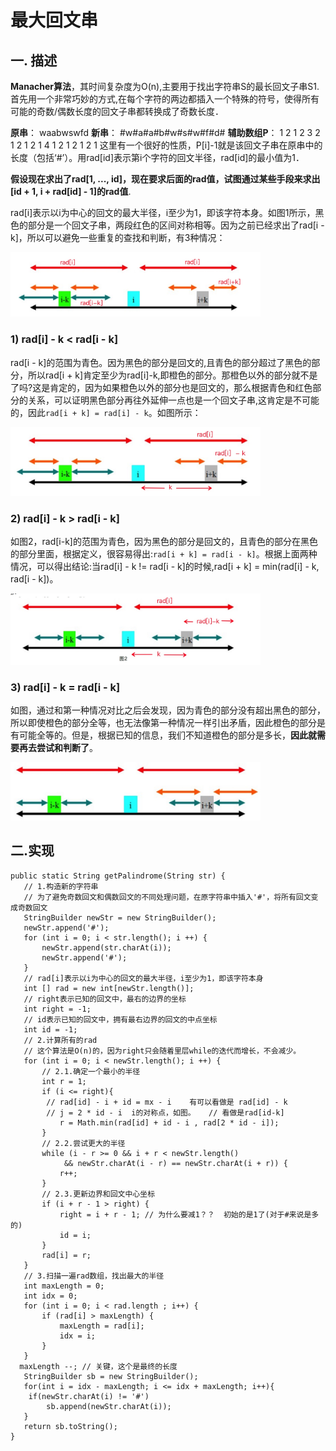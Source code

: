 
# 最大回文串
## 一. 描述
**Manacher算法**，其时间复杂度为O(n),主要用于找出字符串S的最长回文子串S1. 首先用一个非常巧妙的方式,在每个字符的两边都插入一个特殊的符号，使得所有可能的奇数/偶数长度的回文子串都转换成了奇数长度．

**原串**： waabwswfd
**新串**： #w#a#a#b#w#s#w#f#d#
**辅助数组P**： 1 2 1 2 3 2 1 2 1 2 1 4 1 2 1 2 1 2 1
这里有一个很好的性质，P[i]-1就是该回文子串在原串中的长度（包括‘#’）。用rad[id]表示第i个字符的回文半径，rad[id]的最小值为1．

**假设现在求出了rad[1, ..., id]，现在要求后面的rad值，试图通过某些手段来求出[id + 1, i + rad[id] - 1]的rad值**.

rad[i]表示以i为中心的回文的最大半径，i至少为1，即该字符本身。如图1所示，黑色的部分是一个回文子串，两段红色的区间对称相等。因为之前已经求出了rad[i - k]，所以可以避免一些重复的查找和判断，有3种情况：

<img src="media/15261124542409.jpg" width="400px">

### 1) rad[i] - k < rad[i - k]

rad[i - k]的范围为青色。因为黑色的部分是回文的,且青色的部分超过了黑色的部分，所以rad[i + k]肯定至少为rad[i]-k,即橙色的部分。那橙色以外的部分就不是了吗?这是肯定的，因为如果橙色以外的部分也是回文的，那么根据青色和红色部分的关系，可以证明黑色部分再往外延伸一点也是一个回文子串,这肯定是不可能的，因此`rad[i + k] = rad[i] - k`。如图所示：

<img src="media/15261124706869.jpg" width="400px">

###  2) rad[i] - k > rad[i - k]
如图2，rad[i-k]的范围为青色，因为黑色的部分是回文的，且青色的部分在黑色的部分里面，根据定义，很容易得出:`rad[i + k] = rad[i - k]`。根据上面两种情况，可以得出结论:当rad[i] - k != rad[i - k]的时候,rad[i + k] = min(rad[i] - k, rad[i - k])。

<img src="media/15261124949996.jpg" width="400px">


### 3) rad[i] - k = rad[i - k]
如图，通过和第一种情况对比之后会发现，因为青色的部分没有超出黑色的部分，所以即使橙色的部分全等，也无法像第一种情况一样引出矛盾，因此橙色的部分是有可能全等的。但是，根据已知的信息，我们不知道橙色的部分是多长，**因此就需要再去尝试和判断了**。

<img src="media/15261125157241.jpg" width="400px">

## 二.实现
```
public static String getPalindrome(String str) {
   // 1.构造新的字符串
   // 为了避免奇数回文和偶数回文的不同处理问题，在原字符串中插入'#'，将所有回文变成奇数回文
   StringBuilder newStr = new StringBuilder();
   newStr.append('#');
   for (int i = 0; i < str.length(); i ++) {
       newStr.append(str.charAt(i));
       newStr.append('#');
   }
   // rad[i]表示以i为中心的回文的最大半径，i至少为1，即该字符本身
   int [] rad = new int[newStr.length()];
   // right表示已知的回文中，最右的边界的坐标
   int right = -1;
   // id表示已知的回文中，拥有最右边界的回文的中点坐标
   int id = -1;
   // 2.计算所有的rad
   // 这个算法是O(n)的，因为right只会随着里层while的迭代而增长，不会减少。
   for (int i = 0; i < newStr.length(); i ++) {
       // 2.1.确定一个最小的半径
       int r = 1;
       if (i <= right){
       	// rad[id] - i + id = mx - i    有可以看做是 rad[id] - k
       	// j = 2 * id - i  i的对称点，如图。   // 看做是rad[id-k]
           r = Math.min(rad[id] + id - i , rad[2 * id - i]);
       }
       // 2.2.尝试更大的半径
       while (i - r >= 0 && i + r < newStr.length() 
       		&& newStr.charAt(i - r) == newStr.charAt(i + r)) {
           r++;
       }
       // 2.3.更新边界和回文中心坐标
       if (i + r - 1 > right) {
           right = i + r - 1; // 为什么要减1？？  初始的是1了(对于#来说是多的)
           id = i;
       }
       rad[i] = r;
   }
   // 3.扫描一遍rad数组，找出最大的半径
   int maxLength = 0;
   int idx = 0;
   for (int i = 0; i < rad.length ; i++) {
       if (rad[i] > maxLength) {
           maxLength = rad[i];
           idx = i;
       }
   }
  maxLength --; // 关键，这个是最终的长度
   StringBuilder sb = new StringBuilder();
   for(int i = idx - maxLength; i <= idx + maxLength; i++){
   	if(newStr.charAt(i) != '#')
   		sb.append(newStr.charAt(i));
   }
   return sb.toString();
}
```





